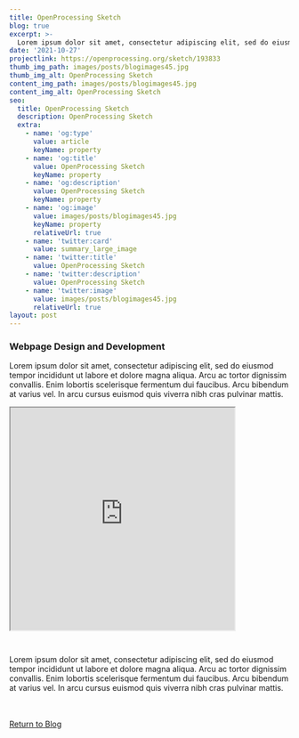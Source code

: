 ```yaml
---
title: OpenProcessing Sketch
blog: true
excerpt: >-
  Lorem ipsum dolor sit amet, consectetur adipiscing elit, sed do eiusmod tempor incididunt ut labore et dolore magna aliqua. Arcu ac tortor dignissim convallis. Enim lobortis scelerisque fermentum dui faucibus. Arcu bibendum at varius vel. In arcu cursus euismod quis viverra nibh cras pulvinar mattis.
date: '2021-10-27'
projectlink: https://openprocessing.org/sketch/193833
thumb_img_path: images/posts/blogimages45.jpg
thumb_img_alt: OpenProcessing Sketch
content_img_path: images/posts/blogimages45.jpg
content_img_alt: OpenProcessing Sketch
seo:
  title: OpenProcessing Sketch
  description: OpenProcessing Sketch
  extra:
    - name: 'og:type'
      value: article
      keyName: property
    - name: 'og:title'
      value: OpenProcessing Sketch
      keyName: property
    - name: 'og:description'
      value: OpenProcessing Sketch
      keyName: property
    - name: 'og:image'
      value: images/posts/blogimages45.jpg
      keyName: property
      relativeUrl: true
    - name: 'twitter:card'
      value: summary_large_image
    - name: 'twitter:title'
      value: OpenProcessing Sketch
    - name: 'twitter:description'
      value: OpenProcessing Sketch
    - name: 'twitter:image'
      value: images/posts/blogimages45.jpg
      relativeUrl: true
layout: post
---
```


### Webpage Design and Development
Lorem ipsum dolor sit amet, consectetur adipiscing elit, sed do eiusmod tempor incididunt ut labore et dolore magna aliqua. Arcu ac tortor dignissim convallis. Enim lobortis scelerisque fermentum dui faucibus. Arcu bibendum at varius vel. In arcu cursus euismod quis viverra nibh cras pulvinar mattis.

<iframe src="https://openprocessing.org/sketch/193833/embed/?plusEmbedHash=NDUxMGE5NjQ2OTZkYjZhZGNjZDFlZDY5NmM0MzJkYTg1NTZkMmViMDk4MDFhNzRlMzJiZWVlZWYxOTFkZjI4MWU4YjQxZDJjNThhMjIxZjIxZWViYjBlODU2M2Y1NjBiMDZkMjJmZGVmY2IwNGI5YjE5MWQ3MDU3MWM4Mjc2MDN0YkhPWWc0WjhKWG54SHhRRXZmTmxkZzAxSG5za21hbG14bklldWRvbFdnRnlURzFYTTlydWVZQU1nUG5VeTVJVE14NURIQWRZZzJveFlBcGhCL0Q3UT09&plusEmbedTitle=true" width="80%" height="400" style="margin-bottom: 2em;"></iframe>

Lorem ipsum dolor sit amet, consectetur adipiscing elit, sed do eiusmod tempor incididunt ut labore et dolore magna aliqua. Arcu ac tortor dignissim convallis. Enim lobortis scelerisque fermentum dui faucibus. Arcu bibendum at varius vel. In arcu cursus euismod quis viverra nibh cras pulvinar mattis.

<br />
<br />
<a class="button" href="/blog/">
  Return to Blog
</a>

<script async src="https://cpwebassets.codepen.io/assets/embed/ei.js"></script>